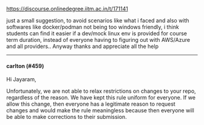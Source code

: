 https://discourse.onlinedegree.iitm.ac.in/t/171141

just a small suggestion, to avoid scenarios like what i faced and also with softwares like docker/podman not being too windows friendly, i think students can find it easier if a dev/mock  linux env is provided for course term duration, instead of   everyone having to figuring out with AWS/Azure and all providers.. Anyway thanks and appreciate all the help</p><hr>

<h4>carlton (#459)</h4>
<p>Hi Jayaram,</p>
<p>Unfortunately, we are not able to relax restrictions on changes to your repo, regardless of the reason. We have kept this rule uniform for everyone. If we allow this change, then everyone has a legitimate reason to request changes and would make the rule meaningless because then everyone will be able to make corrections to their submission.